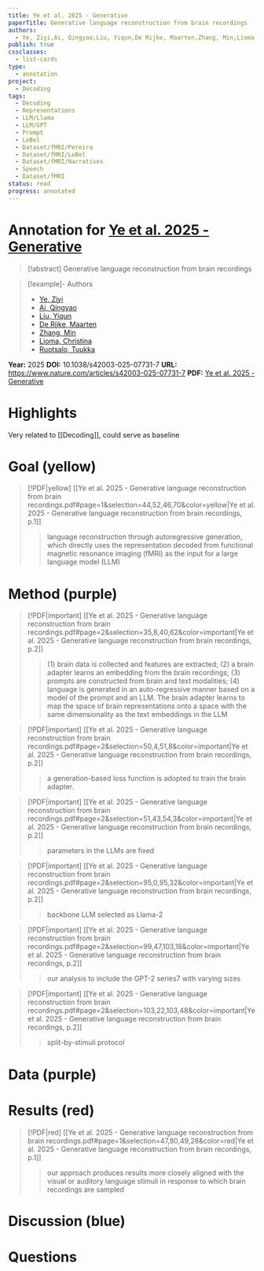 ```yaml
---
title: Ye et al. 2025 - Generative
paperTitle: Generative language reconstruction from brain recordings
authors:
  - Ye, Ziyi,Ai, Qingyao,Liu, Yiqun,De Rijke, Maarten,Zhang, Min,Lioma, Christina,Ruotsalo, Tuukka
publish: true
cssclasses:
  - list-cards
type:
  - annotation
project:
  - Decoding
tags:
  - Decoding
  - Representations
  - LLM/Llama
  - LLM/GPT
  - Prompt
  - LeBel
  - Dataset/fMRI/Pereira
  - Dataset/fMRI/LeBel
  - Dataset/fMRI/Narratives
  - Speech
  - Dataset/fMRI
status: read
progress: annotated
---
```

# Annotation for [Ye et al. 2025 - Generative](Papers/References/Ye%20et%20al.%202025%20-%20Generative)

> [!abstract] Generative language reconstruction from brain recordings

> [!example]- Authors
> - [Ye, Ziyi](Ye%2C%20Ziyi)
> - [Ai, Qingyao](Ai%2C%20Qingyao)
> - [Liu, Yiqun](Liu%2C%20Yiqun)
> - [De Rijke, Maarten](De%20Rijke%2C%20Maarten)
> - [Zhang, Min](Zhang%2C%20Min)
> - [Lioma, Christina](Lioma%2C%20Christina)
> - [Ruotsalo, Tuukka](Ruotsalo%2C%20Tuukka)

**Year:** 2025
**DOI:** 10.1038/s42003-025-07731-7
**URL:** https://www.nature.com/articles/s42003-025-07731-7
**PDF:** [Ye et al. 2025 - Generative](Papers/PDFs/Ye%20et%20al.%202025%20-%20Generative%20language%20reconstruction%20from%20brain%20recordings.pdf)

# Highlights

Very related to [[Decoding]], could serve as baseline

# Goal (yellow)


> [!PDF|yellow] [[Ye et al. 2025 - Generative language reconstruction from brain recordings.pdf#page=1&selection=44,52,46,70&color=yellow|Ye et al. 2025 - Generative language reconstruction from brain recordings, p.1]]
> >  language reconstruction through autoregressive generation, which directly uses the representation decoded from functional magnetic resonance imaging (fMRI) as the input for a large language model (LLM)


# Method (purple)


> [!PDF|important] [[Ye et al. 2025 - Generative language reconstruction from brain recordings.pdf#page=2&selection=35,8,40,62&color=important|Ye et al. 2025 - Generative language reconstruction from brain recordings, p.2]]
> >  (1) brain data is collected and features are extracted; (2) a brain adapter learns an embedding from the brain recordings; (3) prompts are constructed from brain and text modalities; (4) language is generated in an auto-regressive manner based on a model of the prompt and an LLM. The brain adapter learns to map the space of brain representations onto a space with the same dimensionality as the text embeddings in the LLM

> [!PDF|important] [[Ye et al. 2025 - Generative language reconstruction from brain recordings.pdf#page=2&selection=50,4,51,8&color=important|Ye et al. 2025 - Generative language reconstruction from brain recordings, p.2]]
> > a generation-based loss function is adopted to train the brain adapter.

> [!PDF|important] [[Ye et al. 2025 - Generative language reconstruction from brain recordings.pdf#page=2&selection=51,43,54,3&color=important|Ye et al. 2025 - Generative language reconstruction from brain recordings, p.2]]
> > parameters in the LLMs are fixed

> [!PDF|important] [[Ye et al. 2025 - Generative language reconstruction from brain recordings.pdf#page=2&selection=95,0,95,32&color=important|Ye et al. 2025 - Generative language reconstruction from brain recordings, p.2]]
> > backbone LLM selected as Llama-2

> [!PDF|important] [[Ye et al. 2025 - Generative language reconstruction from brain recordings.pdf#page=2&selection=99,47,103,18&color=important|Ye et al. 2025 - Generative language reconstruction from brain recordings, p.2]]
> > our analysis to include the GPT-2 series7 with varying sizes

> [!PDF|important] [[Ye et al. 2025 - Generative language reconstruction from brain recordings.pdf#page=2&selection=103,22,103,48&color=important|Ye et al. 2025 - Generative language reconstruction from brain recordings, p.2]]
> > split-by-stimuli protocol 


# Data (purple)


# Results (red)


> [!PDF|red] [[Ye et al. 2025 - Generative language reconstruction from brain recordings.pdf#page=1&selection=47,80,49,28&color=red|Ye et al. 2025 - Generative language reconstruction from brain recordings, p.1]]
> > our approach produces results more closely aligned with the visual or auditory language stimuli in response to which brain recordings are sampled


# Discussion (blue)


# Questions

